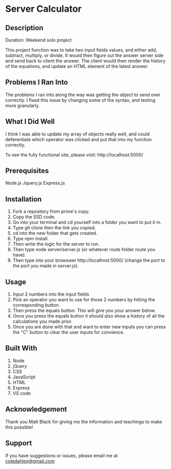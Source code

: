 # Server Calculator
## Description
Duration: Weekend solo project

This project function was to take two input fields values, and either add, subtract, multiply, or divide. It would then figure out the answer server side and send back to client the answer. The client would then render the history of the equations, and update an HTML element of the latest answer.
## Problems I Ran Into
The problems I ran into along the way was getting the object to send over correctly. I fixed this issue by changing some of the syntax, and testing more granularly.
## What I Did Well
I think I was able to update my array of objects really well, and could deferentiate which operator was clicked and put that into my function correctly.



To see the fully functional site, please visit: http://localhost:5000/


## Prerequisites
Node.js
Jquery.js
Express.js

## Installation
1. Fork a repository from prime's copy.
2. Copy the SSD code.
3. Go into your terminal and cd yourself into a folder you want to put it in.
4. Type git clone then the link you copied.
5. cd into the new folder that gets created.
6. Type npm install.
7. Then write the logic for the server to run.
8. Then type node server/server.js   (or whatever route folder route you have).
9. Then type into your browswer http://localhost:5000/ (change the port to the port you made in server.js).
## Usage
1. Input 2 numbers into the input fields
2. Pick an operator you want to use for those 2 numbers by hitting the corresponding button.
3. Then press the equals button. This will give you your answer below.
4. Once you press the equals button it should also show a history of all the calculations you made prior.
5. Once you are done with that and want to enter new inputs you can press the "C" button to clear the user inputs for convience.
## Built With
1. Node
2. jQuery 
3. CSS
4. JavaScript
5. HTML
6. Express
7. VS code

## Acknowledgement
Thank you Matt Black for giving me the information and teachings to make this possible! 

## Support
If you have suggestions or issues, please email me at coledahlen@gmail.com
